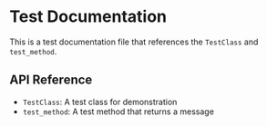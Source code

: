 # Test Documentation

This is a test documentation file that references the `TestClass` and `test_method`.

## API Reference

- `TestClass`: A test class for demonstration
- `test_method`: A test method that returns a message
